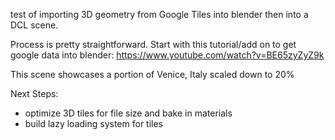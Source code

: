 test of importing 3D geometry from Google Tiles into blender then into a DCL scene.

Process is pretty straightforward. Start with this tutorial/add on to get google data into blender: https://www.youtube.com/watch?v=BE65zyZyZ9k

This scene showcases a portion of Venice, Italy scaled down to 20%

Next Steps: 
 - optimize 3D tiles for file size and bake in materials
 - build lazy loading system for tiles